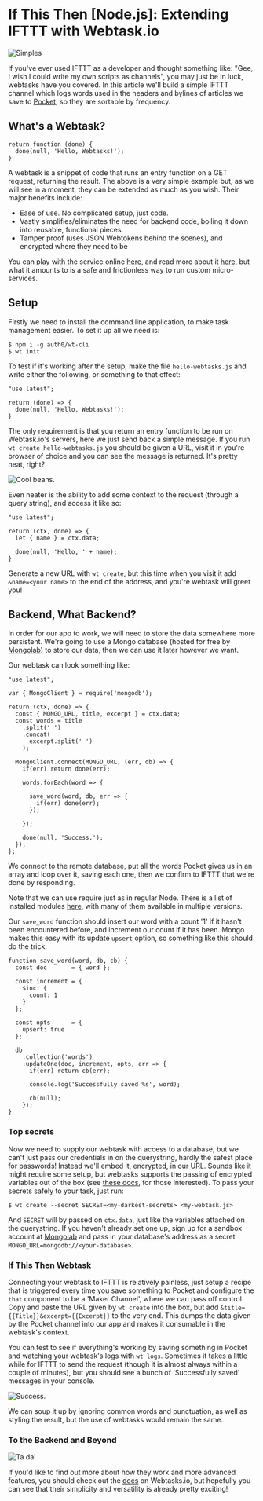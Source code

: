 # If This Then [Node.js]: Extending IFTTT with Webtask.io

![Simples](/IFTTT-diagram.jpg "Simples")

If you've ever used IFTTT as a developer and thought something like: "Gee, I wish I could write my own scripts as channels", you may just be in luck, webtasks have you covered. In this article we'll build a simple IFTTT channel which logs words used in the headers and bylines of articles we save to [Pocket](https://getpocket.com/), so they are sortable by frequency.

## What's a Webtask?

```
return function (done) {
  done(null, 'Hello, Webtasks!');
}
```

A webtask is a snippet of code that runs an entry function on a GET request, returning the result. The above is a very simple example but, as we will see in a moment, they can be extended as much as you wish. Their major benefits include:

+ Ease of use. No complicated setup, just code.
+ Vastly simplifies/eliminates the need for backend code, boiling it down into reusable, functional pieces.
+ Tamper proof (uses JSON Webtokens behind the scenes), and encrypted where they need to be

You can play with the service online [here](https://webtask.io/tryit), and read more about it [here](https://webtask.io/docs), but what it amounts to is a safe and frictionless way to run custom micro-services.

## Setup

Firstly we need to install the command line application, to make task management easier. To set it up all we need is:

```
$ npm i -g auth0/wt-cli
$ wt init
```

To test if it's working after the setup, make the file `hello-webtasks.js` and write either the following, or something to that effect:

```
"use latest";

return (done) => {
  done(null, 'Hello, Webtasks!');
}
```

The only requirement is that you return an entry function to be run on Webtask.io's servers, here we just send back a simple message. If you run `wt create hello-webtasks.js` you should be given a URL, visit it in you're browser of choice and you can see the message is returned. It's pretty neat, right?

![Cool beans.](/IFTTT1.jpg "Hello There!")

Even neater is the ability to add some context to the request (through a query string), and access it like so:

```
"use latest";

return (ctx, done) => {
  let { name } = ctx.data;

  done(null, 'Hello, ' + name);
}
```

Generate a new URL with `wt create`, but this time when you visit it add `&name=<your name>` to the end of the address, and you're webtask will greet you!

## Backend, What Backend?

In order for our app to work, we will need to store the data somewhere more persistent. We're going to use a Mongo database (hosted for free by [Mongolab](https://mongolab.com)) to store our data, then we can use it later however we want.

Our webtask can look something like:

```
"use latest";

var { MongoClient } = require('mongodb');

return (ctx, done) => {
  const { MONGO_URL, title, excerpt } = ctx.data;
  const words = title
    .split(' ')
    .concat(
      excerpt.split(' ')
    );

  MongoClient.connect(MONGO_URL, (err, db) => {
    if(err) return done(err);

    words.forEach(word => {

      save_word(word, db, err => {
        if(err) done(err);
      });

    });

    done(null, 'Success.');
  });
};
```

We connect to the remote database, put all the words Pocket gives us in an array and loop over it, saving each one, then we confirm to IFTTT that we're done by responding.

Note that we can use require just as in regular Node. There is a list of installed modules [here](https://tehsis.github.io/webtaskio-canirequire/), with many of them available in multiple versions.

Our `save_word` function should insert our word with a count '1' if it hasn't been encountered before, and increment our count if it has been. Mongo makes this easy with its update `upsert` option, so something like this should do the trick:

```
function save_word(word, db, cb) {
  const doc       = { word };

  const increment = {
    $inc: {
      count: 1
    }
  };

  const opts      = {
    upsert: true
  };

  db
    .collection('words')
    .updateOne(doc, increment, opts, err => {
      if(err) return cb(err);

      console.log('Successfully saved %s', word);

      cb(null);
    });
}
```

### Top secrets

Now we need to supply our webtask with access to a database, but we can't just pass our credentials in on the querystring, hardly the safest place for passwords! Instead we'll embed it, encrypted, in our URL. Sounds like it might require some setup, but webtasks supports the passing of encrypted variables out of the box (see [these docs](https://webtask.io/docs/token), for those interested). To pass your secrets safely to your task, just run:

```
$ wt create --secret SECRET=<my-darkest-secrets> <my-webtask.js>
```

And `SECRET` will by passed on `ctx.data`, just like the variables attached on the querystring. If you haven't already set one up, sign up for a sandbox account at [Mongolab](mongolab.com/) and pass in your database's address as a secret `MONGO_URL=mongodb://<your-database>`.

### If This Then Webtask
 
Connecting your webtask to IFTTT is relatively painless, just setup a recipe that is triggered every time you save something to Pocket and configure the `that` component to be a 'Maker Channel', where we can pass off control. Copy and paste the URL given by `wt create` into the box, but add `&title={{Title}}&excerpt={{Excerpt}}` to the very end. This dumps the data given by the Pocket channel into our app and makes it consumable in the webtask's context.

You can test to see if everything's working by saving something in Pocket and watching your webtask's logs with `wt logs`. Sometimes it takes a little while for IFTTT to send the request (though it is almost always within a couple of minutes), but you should see a bunch of 'Successfully saved' messages in your console.

![Success.](/IFTTT2.jpg "Nice logging skills.")

We can soup it up by ignoring common words and punctuation, as well as styling the result, but the use of webtasks would remain the same.

### To the Backend and Beyond

![Ta da!](/IFTTT3.jpg "Ta da!")

If you'd like to find out more about how they work and more advanced features, you should check out the [docs](https://webtask.io/docs) on Webtasks.io, but hopefully you can see that their simplicity and versatility is already pretty exciting!

